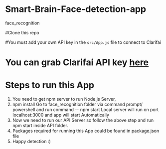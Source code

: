 # Smart-Brain-Face-detection-app
face_recognition



#Clone this repo

#You must add your own API key in the `src/App.js` file to connect to Clarifai

# You can grab Clarifai API key [here](https://www.clarifai.com/)

# Steps to run this App

 1. You need to get npm server to run Node.js Server, 
 2. npm install Go to face_recognition folder via command prompt/ powershell and run command -- npm start Local server will run on port localhost:3000 and app will start           Automatically
 3. Now we need to run our API Server so follow the above step and run npm start inside API folder.
 4. Packages required for running this App could be found in package.json file
 5. Happy detection :)
    

